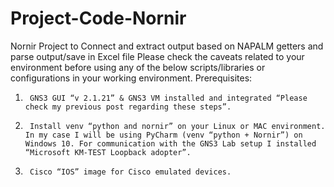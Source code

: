 # Project-Code-Nornir
Nornir Project to Connect and extract output based on NAPALM getters and parse output/save in Excel file
Please check the caveats related to your environment before using any of the below scripts/libraries or configurations in your working environment.
Prerequisites:
1.      GNS3 GUI “v 2.1.21” & GNS3 VM installed and integrated “Please check my previous post regarding these steps”.
2.      Install venv “python and nornir” on your Linux or MAC environment. In my case I will be using PyCharm (venv “python + Nornir”) on Windows 10. For communication with the GNS3 Lab setup I installed “Microsoft KM-TEST Loopback adopter”. 
3.      Cisco “IOS” image for Cisco emulated devices.

